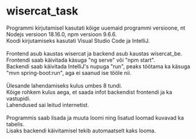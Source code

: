 # wisercat_task
Programmi kirjutamisel kasutati kõige uuemaid programmi versioone, nt Nodejs versioon 18.16.0, npm versioon 9.6.6.\
Koodi kirjutamiseks kasutati Visual Studio Code ja IntelliJ.\
\
Frontend asub kaustas wisercat ja backend asub kaustas wisercat_be.\
Frontendi saab käivitada käsuga "ng serve" või "npm start".\
Backendi saab käivitada IntelliJ's nupuga "run", peaks töötama ka käsuga "mvn spring-boot:run", aga ei saanud ise tööle nii.\
\
Ülesande lahendamiseks kulus umbes 8 tundi.\
Kõige rohkem kulus aega, et saada infot backendist frontendi ja ka vastupidi.\
Lahendused sai leitud internetist.\
\
Programmis saab lisada ja muuta loomi ning lisatud loomad kuvavad ka tabelis.\
Lisaks backendi käivitamisel tekib automaatselt kaks looma.
